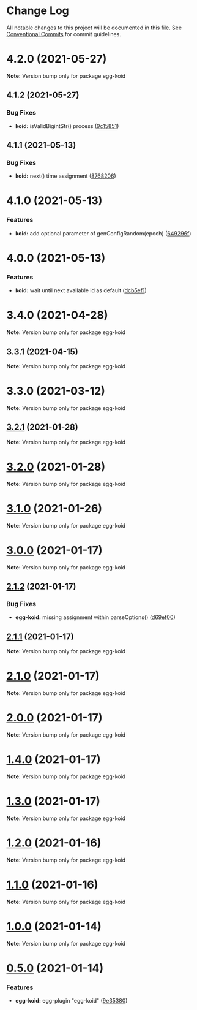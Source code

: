 # Change Log

All notable changes to this project will be documented in this file.
See [Conventional Commits](https://conventionalcommits.org) for commit guidelines.

# 4.2.0 (2021-05-27)

**Note:** Version bump only for package egg-koid





## 4.1.2 (2021-05-27)


### Bug Fixes

* **koid:** isValidBigintStr() process ([9c15851](https://github.com/waitingsong/koid/commit/9c158514a30ef15c0551ff6b3003380d06fc8140))





## 4.1.1 (2021-05-13)


### Bug Fixes

* **koid:** next() time assignment ([8768206](https://github.com/waitingsong/koid/commit/8768206c175335cc9e045564428c784618e19ed1))





# 4.1.0 (2021-05-13)


### Features

* **koid:** add optional parameter of genConfigRandom(epoch) ([649296f](https://github.com/waitingsong/koid/commit/649296f151a56e5edf92d1dcf318c5d7b3fbb998))





# 4.0.0 (2021-05-13)


### Features

* **koid:** wait until next available id as default ([dcb5ef1](https://github.com/waitingsong/koid/commit/dcb5ef1e2d30d77bc76258347183a96b3e152fcf))





# 3.4.0 (2021-04-28)

**Note:** Version bump only for package egg-koid





## 3.3.1 (2021-04-15)

**Note:** Version bump only for package egg-koid





# 3.3.0 (2021-03-12)

**Note:** Version bump only for package egg-koid





## [3.2.1](https://github.com/waitingsong/koid/compare/v3.2.0...v3.2.1) (2021-01-28)

**Note:** Version bump only for package egg-koid





# [3.2.0](https://github.com/waitingsong/koid/compare/v3.1.0...v3.2.0) (2021-01-28)

**Note:** Version bump only for package egg-koid





# [3.1.0](https://github.com/waitingsong/koid/compare/v3.0.0...v3.1.0) (2021-01-26)

**Note:** Version bump only for package egg-koid





# [3.0.0](https://github.com/waitingsong/koid/compare/v2.1.2...v3.0.0) (2021-01-17)

**Note:** Version bump only for package egg-koid





## [2.1.2](https://github.com/waitingsong/koid/compare/v2.1.1...v2.1.2) (2021-01-17)


### Bug Fixes

* **egg-koid:** missing assignment within parseOptions() ([d69ef00](https://github.com/waitingsong/koid/commit/d69ef00fe5e94f1171444ac2aaaa7dd72419fb18))





## [2.1.1](https://github.com/waitingsong/koid/compare/v2.1.0...v2.1.1) (2021-01-17)

**Note:** Version bump only for package egg-koid





# [2.1.0](https://github.com/waitingsong/koid/compare/v2.0.0...v2.1.0) (2021-01-17)

**Note:** Version bump only for package egg-koid





# [2.0.0](https://github.com/waitingsong/koid/compare/v1.4.0...v2.0.0) (2021-01-17)

**Note:** Version bump only for package egg-koid





# [1.4.0](https://github.com/waitingsong/koid/compare/v1.3.0...v1.4.0) (2021-01-17)

**Note:** Version bump only for package egg-koid





# [1.3.0](https://github.com/waitingsong/koid/compare/v1.2.0...v1.3.0) (2021-01-17)

**Note:** Version bump only for package egg-koid





# [1.2.0](https://github.com/waitingsong/koid/compare/v1.1.0...v1.2.0) (2021-01-16)

**Note:** Version bump only for package egg-koid





# [1.1.0](https://github.com/waitingsong/koid/compare/v1.0.0...v1.1.0) (2021-01-16)

**Note:** Version bump only for package egg-koid





# [1.0.0](https://github.com/waitingsong/koid/compare/v0.5.0...v1.0.0) (2021-01-14)

**Note:** Version bump only for package egg-koid





# [0.5.0](https://github.com/waitingsong/koid/compare/v0.4.0...v0.5.0) (2021-01-14)


### Features

* **egg-koid:** egg-plugin "egg-koid" ([9e35380](https://github.com/waitingsong/koid/commit/9e353803ccff65eacb670279e9ab652af0301e24))
